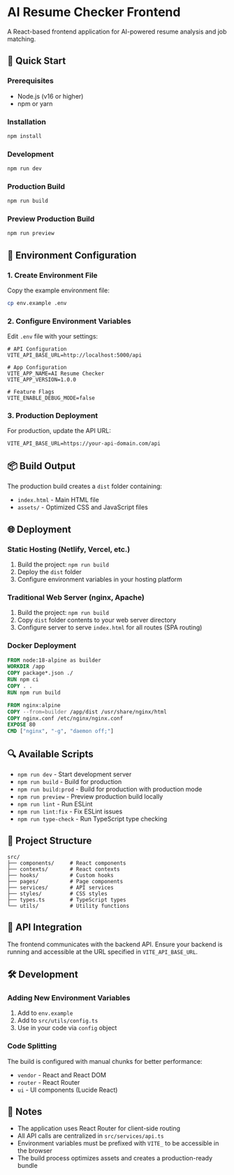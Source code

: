 # AI Resume Checker Frontend

A React-based frontend application for AI-powered resume analysis and job matching.

## 🚀 Quick Start

### Prerequisites

- Node.js (v16 or higher)
- npm or yarn

### Installation

```bash
npm install
```

### Development

```bash
npm run dev
```

### Production Build

```bash
npm run build
```

### Preview Production Build

```bash
npm run preview
```

## 🔧 Environment Configuration

### 1. Create Environment File

Copy the example environment file:

```bash
cp env.example .env
```

### 2. Configure Environment Variables

Edit `.env` file with your settings:

```env
# API Configuration
VITE_API_BASE_URL=http://localhost:5000/api

# App Configuration
VITE_APP_NAME=AI Resume Checker
VITE_APP_VERSION=1.0.0

# Feature Flags
VITE_ENABLE_DEBUG_MODE=false
```

### 3. Production Deployment

For production, update the API URL:

```env
VITE_API_BASE_URL=https://your-api-domain.com/api
```

## 📦 Build Output

The production build creates a `dist` folder containing:

- `index.html` - Main HTML file
- `assets/` - Optimized CSS and JavaScript files

## 🌐 Deployment

### Static Hosting (Netlify, Vercel, etc.)

1. Build the project: `npm run build`
2. Deploy the `dist` folder
3. Configure environment variables in your hosting platform

### Traditional Web Server (nginx, Apache)

1. Build the project: `npm run build`
2. Copy `dist` folder contents to your web server directory
3. Configure server to serve `index.html` for all routes (SPA routing)

### Docker Deployment

```dockerfile
FROM node:18-alpine as builder
WORKDIR /app
COPY package*.json ./
RUN npm ci
COPY . .
RUN npm run build

FROM nginx:alpine
COPY --from=builder /app/dist /usr/share/nginx/html
COPY nginx.conf /etc/nginx/nginx.conf
EXPOSE 80
CMD ["nginx", "-g", "daemon off;"]
```

## 🔍 Available Scripts

- `npm run dev` - Start development server
- `npm run build` - Build for production
- `npm run build:prod` - Build for production with production mode
- `npm run preview` - Preview production build locally
- `npm run lint` - Run ESLint
- `npm run lint:fix` - Fix ESLint issues
- `npm run type-check` - Run TypeScript type checking

## 📁 Project Structure

```
src/
├── components/     # React components
├── contexts/       # React contexts
├── hooks/          # Custom hooks
├── pages/          # Page components
├── services/       # API services
├── styles/         # CSS styles
├── types.ts        # TypeScript types
└── utils/          # Utility functions
```

## 🔗 API Integration

The frontend communicates with the backend API. Ensure your backend is running and accessible at the URL specified in `VITE_API_BASE_URL`.

## 🛠️ Development

### Adding New Environment Variables

1. Add to `env.example`
2. Add to `src/utils/config.ts`
3. Use in your code via `config` object

### Code Splitting

The build is configured with manual chunks for better performance:

- `vendor` - React and React DOM
- `router` - React Router
- `ui` - UI components (Lucide React)

## 📝 Notes

- The application uses React Router for client-side routing
- All API calls are centralized in `src/services/api.ts`
- Environment variables must be prefixed with `VITE_` to be accessible in the browser
- The build process optimizes assets and creates a production-ready bundle

